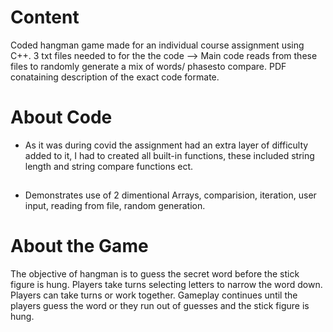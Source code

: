 # Content
Coded hangman game made for an individual course assignment using C++.
3 txt files needed to for the the code --> Main code reads from these files to 
 randomly generate a mix of words/ phasesto compare.
PDF conataining description of the exact code formate. 


# About Code
+ As it was during covid the assignment had an extra layer of difficulty added to it,
  I had to created all built-in functions, these included string length and string compare functions ect.
## 
+ Demonstrates use of 2 dimentional Arrays, comparision, iteration, user input, reading from file, random generation.
##

# About the Game
The objective of hangman is to guess the secret word before the stick figure is hung. Players take turns selecting letters to narrow the word down. 
Players can take turns or work together. Gameplay continues until the players guess the word or they run out of guesses and the stick figure is hung.

